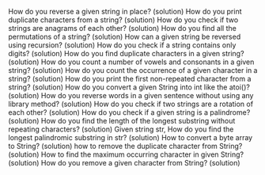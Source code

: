 How do you reverse a given string in place? (solution)
How do you print duplicate characters from a string? (solution)
How do you check if two strings are anagrams of each other? (solution)
How do you find all the permutations of a string? (solution)
How can a given string be reversed using recursion? (solution)
How do you check if a string contains only digits? (solution)
How do you find duplicate characters in a given string? (solution)
How do you count a number of vowels and consonants in a given string? (solution)
How do you count the occurrence of a given character in a string? (solution)
How do you print the first non-repeated character from a string? (solution)
How do you convert a given String into int like the atoi()? (solution)
How do you reverse words in a given sentence without using any library method? (solution)
How do you check if two strings are a rotation of each other? (solution)
How do you check if a given string is a palindrome? (solution)
How do you find the length of the longest substring without repeating characters? (solution)
Given string str, How do you find the longest palindromic substring in str? (solution)
How to convert a byte array to String? (solution)
how to remove the duplicate character from String? (solution)
How to find the maximum occurring character in given String? (solution)
How do you remove a given character from String? (solution)
